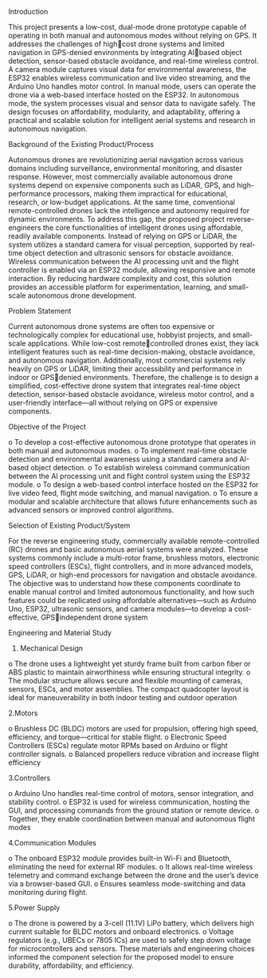 Introduction


This project presents a low-cost, dual-mode drone prototype capable of operating in both 
manual and autonomous modes without relying on GPS. It addresses the challenges of highcost drone systems and limited navigation in GPS-denied environments by integrating AIbased object detection, sensor-based obstacle avoidance, and real-time wireless control. A 
camera module captures visual data for environmental awareness, the ESP32 enables 
wireless communication and live video streaming, and the Arduino Uno handles motor 
control. In manual mode, users can operate the drone via a web-based interface hosted on the 
ESP32. In autonomous mode, the system processes visual and sensor data to navigate safely. 
The design focuses on affordability, modularity, and adaptability, offering a practical and 
scalable solution for intelligent aerial systems and research in autonomous navigation.


Background of the Existing Product/Process


Autonomous drones are revolutionizing aerial navigation across various domains 
including surveillance, environmental monitoring, and disaster response. However, most 
commercially available autonomous drone systems depend on expensive components such as 
LiDAR, GPS, and high-performance processors, making them impractical for educational, 
research, or low-budget applications. At the same time, conventional remote-controlled drones 
lack the intelligence and autonomy required for dynamic environments.
To address this gap, the proposed project reverse-engineers the core functionalities of 
intelligent drones using affordable, readily available components. Instead of relying on GPS 
or LiDAR, the system utilizes a standard camera for visual perception, supported by real-time 
object detection and ultrasonic sensors for obstacle avoidance. Wireless communication 
between the AI processing unit and the flight controller is enabled via an ESP32 module, 
allowing responsive and remote interaction. By reducing hardware complexity and cost, this 
solution provides an accessible platform for experimentation, learning, and small-scale 
autonomous drone development.



Problem Statement

Current autonomous drone systems are often too expensive or technologically complex 
for educational use, hobbyist projects, and small-scale applications. While low-cost remotecontrolled drones exist, they lack intelligent features such as real-time decision-making, 
obstacle avoidance, and autonomous navigation. Additionally, most commercial systems rely 
heavily on GPS or LiDAR, limiting their accessibility and performance in indoor or GPSdenied environments. Therefore, the challenge is to design a simplified, cost-effective drone 
system that integrates real-time object detection, sensor-based obstacle avoidance, wireless 
motor control, and a user-friendly interface—all without relying on GPS or expensive 
components.



Objective of the Project

o To develop a cost-effective autonomous drone prototype that operates in both 
manual and autonomous modes.
o To implement real-time obstacle detection and environmental awareness using a 
standard camera and AI-based object detection.
o To establish wireless command communication between the AI processing unit and 
flight control system using the ESP32 module.
o To design a web-based control interface hosted on the ESP32 for live video feed, 
flight mode switching, and manual navigation.
o To ensure a modular and scalable architecture that allows future enhancements such 
as advanced sensors or improved control algorithms.





Selection of Existing Product/System

For the reverse engineering study, commercially available remote-controlled (RC) 
drones and basic autonomous aerial systems were analyzed. These systems commonly 
include a multi-rotor frame, brushless motors, electronic speed controllers (ESCs), flight 
controllers, and in more advanced models, GPS, LiDAR, or high-end processors for 
navigation and obstacle avoidance. The objective was to understand how these 
components coordinate to enable manual control and limited autonomous functionality, 
and how such features could be replicated using affordable alternatives—such as Arduino 
Uno, ESP32, ultrasonic sensors, and camera modules—to develop a cost-effective, GPSindependent drone system



Engineering and Material Study

1. Mechanical Design

o The drone uses a lightweight yet sturdy frame built from carbon fiber or ABS plastic 
to maintain airworthiness while ensuring structural integrity.
o The modular structure allows secure and flexible mounting of cameras, sensors, ESCs, 
and motor assemblies.
The compact quadcopter layout is ideal for maneuverability in both indoor testing and 
outdoor operation


2.Motors

o Brushless DC (BLDC) motors are used for propulsion, offering high speed, efficiency, 
and torque—critical for stable flight.
o Electronic Speed Controllers (ESCs) regulate motor RPMs based on Arduino or flight 
controller signals.
o Balanced propellers reduce vibration and increase flight efficiency


3.Controllers

o Arduino Uno handles real-time control of motors, sensor integration, and stability 
control.
o ESP32 is used for wireless communication, hosting the GUI, and processing 
commands from the ground station or remote device.
o Together, they enable coordination between manual and autonomous flight modes


4.Communication Modules

o The onboard ESP32 module provides built-in Wi-Fi and Bluetooth, eliminating the 
need for external RF modules.
o It allows real-time wireless telemetry and command exchange between the drone and 
the user’s device via a browser-based GUI.
o Ensures seamless mode-switching and data monitoring during flight.



5.Power Supply

o The drone is powered by a 3-cell (11.1V) LiPo battery, which delivers high current 
suitable for BLDC motors and onboard electronics.
o Voltage regulators (e.g., UBECs or 7805 ICs) are used to safely step down voltage for 
microcontrollers and sensors.
These materials and engineering choices informed the component selection for the 
proposed model to ensure durability, affordability, and efficiency.


